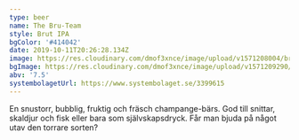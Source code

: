 ```yaml
---
type: beer
name: The Bru-Team
style: Brut IPA
bgColor: '#414042'
date: 2019-10-11T20:26:28.134Z
image: https://res.cloudinary.com/dmof3xnce/image/upload/v1571208004/bruteam_rv6bk7.png
bgImage: https://res.cloudinary.com/dmof3xnce/image/upload/v1571209290/bruteam_x12epo.jpg
abv: '7.5'
systembolagetUrl: https://www.systembolaget.se/3399615
---
```


En snustorr, bubblig, fruktig och fräsch champange-bärs. God till snittar, skaldjur och fisk eller bara som självskapsdryck. Får man bjuda på något utav den torrare sorten?
